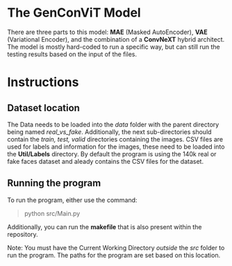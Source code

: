 # The GenConViT Model
There are three parts to this model: **MAE** (Masked AutoEncoder), **VAE** (Variational Encoder), and the combination of a **ConvNeXT** hybrid architect.
The model is mostly hard-coded to run a specific way, but can still run the testing results based on the input of the files.

# Instructions
## Dataset location
The Data needs to be loaded into the *data* folder with the parent directory being named *real_vs_fake*. Additionally, the next sub-directories should contain the *train, test, valid* directories containing the images.
CSV files are used for labels and information for the images, these need to be loaded into the **Util/Labels** directory. By default the program is using the 140k real or fake faces dataset and aleady contains the
CSV files for the dataset.

## Running the program
To run the program, either use the command:
>python src/Main.py
>

Additionally, you can run the **makefile** that is also present within the repository.

Note: You must have the Current Working Directory *outside* the *src* folder to run the program. The paths for the program are set based on this location.